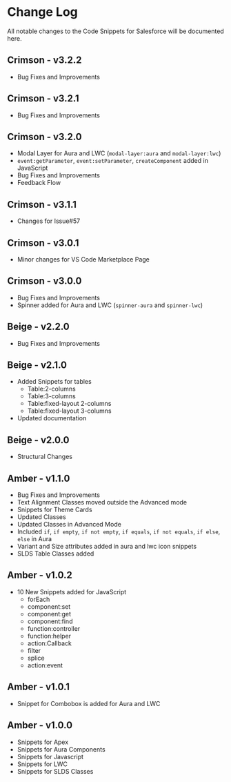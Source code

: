 # Change Log
All notable changes to the Code Snippets for Salesforce will be documented here.

## Crimson - v3.2.2
- Bug Fixes and Improvements

## Crimson - v3.2.1
- Bug Fixes and Improvements

## Crimson - v3.2.0
- Modal Layer for Aura and LWC (`modal-layer:aura` and `modal-layer:lwc`)
- `event:getParameter`, `event:setParameter`, `createComponent` added in JavaScript
- Bug Fixes and Improvements
- Feedback Flow

## Crimson - v3.1.1
- Changes for Issue#57

## Crimson - v3.0.1
- Minor changes for VS Code Marketplace Page

## Crimson - v3.0.0
- Bug Fixes and Improvements
- Spinner added for Aura and LWC (`spinner-aura` and `spinner-lwc`)

## Beige - v2.2.0
- Bug Fixes and Improvements

## Beige - v2.1.0
- Added Snippets for tables
    - Table:2-columns
    - Table:3-columns
    - Table:fixed-layout 2-columns
    - Table:fixed-layout 3-columns
- Updated documentation

## Beige - v2.0.0
- Structural Changes

## Amber - v1.1.0 
- Bug Fixes and Improvements
- Text Alignment Classes moved outside the Advanced mode
- Snippets for Theme Cards
- Updated Classes
- Updated Classes in Advanced Mode 
- Included `if`, `if empty`, `if not empty`, `if equals`, `if not equals`, `if else`, `else` in Aura
- Variant and Size attributes added in aura and lwc icon snippets
- SLDS Table Classes added

## Amber - v1.0.2 
- 10 New Snippets added for JavaScript
    - forEach
    - component:set
    - component:get
    - component:find
    - function:controller
    - function:helper
    - action:Callback
    - filter
    - splice
    - action:event

## Amber - v1.0.1 
- Snippet for Combobox is added for Aura and LWC 

## Amber - v1.0.0
- Snippets for Apex
- Snippets for Aura Components
- Snippets for Javascript
- Snippets for LWC
- Snippets for SLDS Classes 